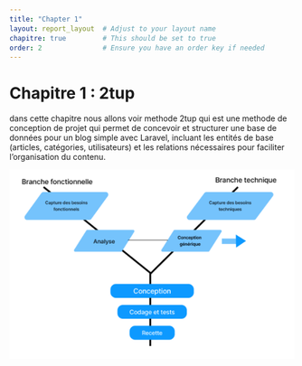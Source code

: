 ```yaml
---
title: "Chapter 1"
layout: report_layout  # Adjust to your layout name
chapitre: true         # This should be set to true
order: 2               # Ensure you have an order key if needed
---
```

# Chapitre 1 : 2tup

dans cette chapitre nous allons voir methode 2tup qui est une methode de conception de projet qui permet de concevoir et structurer une base de données pour un blog simple avec Laravel, incluant les entités de base (articles, catégories, utilisateurs) et les relations nécessaires pour faciliter l’organisation du contenu.

![alt text](image.png)